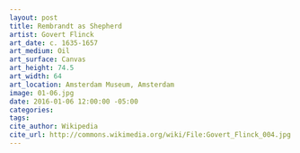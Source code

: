 ```yaml
---
layout: post
title: Rembrandt as Shepherd
artist: Govert Flinck
art_date: c. 1635-1657
art_medium: Oil
art_surface: Canvas
art_height: 74.5
art_width: 64
art_location: Amsterdam Museum, Amsterdam
image: 01-06.jpg
date: 2016-01-06 12:00:00 -05:00
categories:
tags:
cite_author: Wikipedia
cite_url: http://commons.wikimedia.org/wiki/File:Govert_Flinck_004.jpg
---
```

